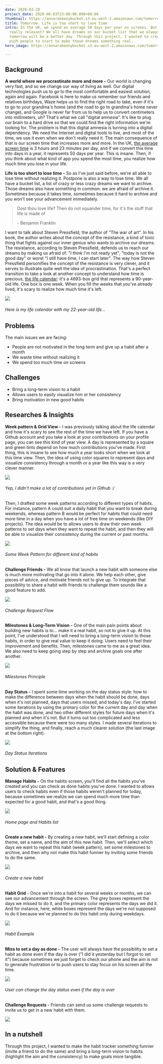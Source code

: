 ```yaml
---
date: 2020-03-29
project_date: 2020-06-03T23:00:00.000+00:00
thumbnail: https://annarabeonybucket.s3.eu-west-2.amazonaws.com/tomorrow_trumbnail.png
title: Tomorrow. Life is too short to lose time
intro: In the UK, we spend on average 50 days per year on screens. But is this time
  really relevant? We all have dreams on our bucket list that we always postpone because
  tomorrow will be a better day. Through this project, I wanted to create an app to
  push people to start to make those dreams something real.
hero_image: https://annarabeonybucket.s3.eu-west-2.amazonaws.com/tomorrow_hero_image.png

---
```

## Background

**A world where we procrastinate more and more -** Our world is changing very fast, and so we change our way of living as well. Our digital technologies push us to go to the most comfortable and easiest solution, again and again. Facebook is here to make us remember our friends and relatives birthdays, Waze helps us to find the right road to take, even if it's to go to your grandma's home (and the road to go to grandma's home never change), and Google is never far from us to help us to convert centimeters into millimeters, uh? That's what we call "digital amnesia". It's like to plug our brain to a hard drive so that we could find the right information we're looking for. The problem is that this digital amnesia is turning into a digital dependency. We need the Internet and digital tools to live, and most of the time, we use it even when we don't really need it. The main consequence of that is our screen time that increases more and more. In the UK, [the average screen time](https://www.codecomputerlove.com/blog/screen-time-stats) is 3 hours and 23 minutes per day, and if we convert this time into days in a year, it represents 50 days per year. This is insane. Then, if you think about what kind of app you spend the most time, you realize how much time you lose in your life.

**Life is too short to lose time -** So as I've just said before, we're all able to lose time without realizing it. Postpone is also a way to lose time. We all have a bucket list, a list of crazy or less crazy dreams we want to archive. Those dreams also have something in common: we are afraid of archive it. Sometimes because it takes time, sometimes because it hard to archive and you won't see your advancement immediately.

> Dost thou love life? Then do not squander time, for it's the stuff that life is made of
>
> \- Benjamin Franklin

I want to talk about Steven Pressfield, the author of "The war of art". In his book, the author writes about the concept of the resistance, a kind of toxic thing that fights against our inner genius who wants to archive our dreams. The resistance, according to Steven Pressfield, defends us to reach our dreams by making us afraid of: "I think I'm not ready yet", "today is not the good day" or worst "I still have time, I can start later". The way how Steven Pressfield personifies the concept of the resistance is very clever, and it serves to illustrate quite well the idea of procrastination. That's a perfect transition to take a look at another concept to understand how time is precious, [the life calendar](https://ezhilangunasekaran.github.io/life-calendar/): it's a 4693-box grid that represents a 90-year-old life. One box is one week. When you fill the weeks that you've already lived, it's scary to realize how much time it's left.

![](https://annarabeonybucket.s3.eu-west-2.amazonaws.com/tomorrow_life_calendar.png)

###### Here is my life calendar with my 22-year-old life...

## Problems

The main issues we are facing:

* People are not motivated in the long term and give up a habit after a month
* We waste time without realizing it
* We spend too much time on screens

## Challenges

* Bring a long-term vision to a habit
* Allows users to easily visualize him or her consistency
* Bring motivation in new good habits

## Researches & Insights

**Week pattern & Grid View -** I was previously talking about the life calendar and how it's scary to see the rest of the time we have left. If you have a Github account and you take a look at your contributions on your profile page, you can see this kind of year view. A day is represented by a square and green tints depend on how much contributions you've made. First thing, this is insane to see how much a year looks short when we look at this time view. Then, the idea of using color squares to represent days and visualize consistency through a month or a year like this way is a very clever manner.

![](https://annarabeonybucket.s3.eu-west-2.amazonaws.com/tomorrow_github_grid.png)

###### Yep, I didn't make a lot of contributions yet in Github :/

Then, I drafted some week patterns according to different types of habits. For instance, pattern A could suit a daily habit that you want to break during weekends, whereas pattern B would be perfect for habits that could need more time in a day when you have a lot of free time on weekends (like DIY projects). The idea would be to allows users to draw their own week patterns to set days when they want to repeat the habit, and then they will be able to visualize their consistency during the current or past months.

![](https://annarabeonybucket.s3.eu-west-2.amazonaws.com/tomorrow_day_status_iterations.png)

###### Some Week Pattern for different kind of habits

**Challenge Friends -** We all know that launch a new habit with someone else is much more motivating that go into it alone. We help each other, give pieces of advice, and motivate friends not to give up. To integrate that possibility to share a habit with friends to challenge them sounds like a good feature to add.

![](https://annarabeonybucket.s3.eu-west-2.amazonaws.com/tomorrow_request_wireframes.JPG)

###### Challenge Request Flow

**Milestones & Long-Term Vision -** One of the main pain points about building new habits is to... make it a real habit, so not to give it up. At this point, I've understood that I will need to bring a long-term vision to those habits, in order to give real value to keep it doing. Users need to feel their improvement and benefits. Then, milestones came to me as a great idea. We also need to keep going step by step and archive goals one after another.

![](https://annarabeonybucket.s3.eu-west-2.amazonaws.com/tomorrow_milestones_draft.JPG)

###### Milestones Principle

**Day Status -** I spent some time working on the day status style: how to make the difference between days when the habit should be done, days when it's not planned, days that users missed, and today's day. I've started some iterations by using the primary color for the current day and day when the habit was done, and two other different styles for future days when it's planned and when it's not. But it turns out too complicated and less accessible because there were too many styles. I made several iterations to simplify the thing, and finally, reach a much clearer solution (the last image at the bottom right).

![](https://annarabeonybucket.s3.eu-west-2.amazonaws.com/tomorrow_day_status_iterations.png)

###### Day Status Iterations

## Solution & Features

**Manage Habits -** On the habits screen, you'll find all the habits you've created and you can check as done habits you've done. I wanted to allows users to check habits even if those habits weren't planned for today, because sometimes we realize we can spend much more time than expected for a good habit, and that's a good thing.

![](https://annarabeonybucket.s3.eu-west-2.amazonaws.com/tomorrow_home.png)

###### Home page and Habits list

**Create a new habit -** By creating a new habit, we'll start defining a color theme, set a name, and the aim of this new habit. Then, we'll select which days we want to repeat this habit (week pattern), set some milestones to archive, and then why not make this habit funnier by inviting some friends to do the same.

![](https://annarabeonybucket.s3.eu-west-2.amazonaws.com/tomorrow_anim_create.gif)

###### Create a new habit

**Habit Grid** - Once we're into a habit for several weeks or months, we can see our advancement through the screen. The grey boxes represent the days we missed to do it, and the primary color represents the days we did it. And for instance, here, white boxes represent the days we're not supposed to do it because we've planned to do this habit only during weekdays.

![](https://annarabeonybucket.s3.eu-west-2.amazonaws.com/tomorrow_scroll_habit.gif)

###### Habit Example

**Miss to set a day as done -** The user will always have the possibility to set a habit as done even if the day is over ("I did it yesterday but I forgot to set it") because sometimes we just forget to check our phone and the aim is not to generate frustration or to push users to stay focus on his screen all the time.

![](https://annarabeonybucket.s3.eu-west-2.amazonaws.com/tomorrow_anim_day_status.gif)

###### User can change the day status even if the day is over

**Challenge Requests** - Friends can send us some challenge requests to invite us to get in a new habit with them.

![](https://annarabeonybucket.s3.eu-west-2.amazonaws.com/challenge_request.png)

## In a nutshell

Through this project, I wanted to make the habit tracker something funnier (invite a friend to do the same) and bring a long-term vision to habits (highlight the aim and the consistency) to make goals more tangible.